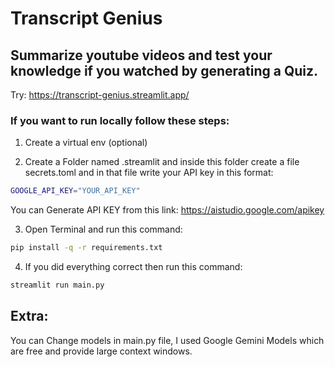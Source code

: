 # Transcript Genius

## Summarize youtube videos and test your knowledge if you watched by generating a Quiz.

Try: https://transcript-genius.streamlit.app/

### If you want to run locally follow these steps:

1. Create a virtual env (optional)

2. Create a Folder named .streamlit and inside this folder create a file secrets.toml and in that file write your API key in this format:

```bash
GOOGLE_API_KEY="YOUR_API_KEY"
```
You can Generate API KEY from this link: https://aistudio.google.com/apikey

3. Open Terminal and run this command:

```bash
pip install -q -r requirements.txt
```

4. If you did everything correct then run this command:

```bash
streamlit run main.py
```

## Extra:
You can Change models in main.py file,  I used Google Gemini Models which are free and provide large context windows.
